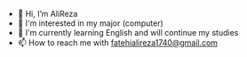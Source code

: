 - 👋 Hi, I’m AliReza
- 👀 I'm interested in my major (computer)
- 🌱 I'm currently learning English and will continue my studies
- 📫 How to reach me with fatehialireza1740@gmail.com

<!---
AlirezaFTHI1383222/AlirezaFTHI1383222 is a ✨ special ✨ repository because its `README.md` (this file) appears on your GitHub profile.
You can click the Preview link to take a look at your changes.
--->
